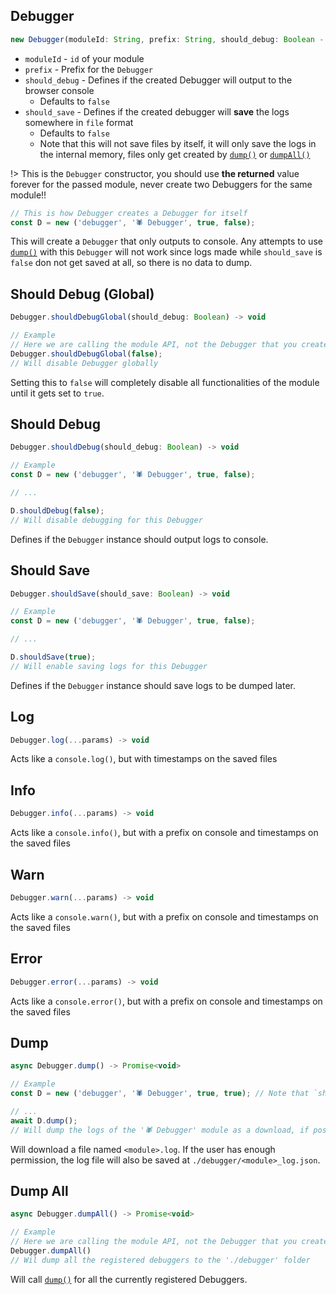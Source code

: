 ## Debugger
```js
new Debugger(moduleId: String, prefix: String, should_debug: Boolean - optional, should_save: Boolean - optional) -> Debugger
```
- `moduleId` - `id` of your module
- `prefix` - Prefix for the `Debugger`
- `should_debug` - Defines if the created Debugger will output to the browser console
  - Defaults to `false`
- `should_save` - Defines if the created debugger will **save** the logs somewhere in `file` format
  - Defaults to `false`
  - Note that this will not save files by itself, it will only save the logs in the internal memory, files only get created by [`dump()`](#dump) or [`dumpAll()`](#dump-all)

!> This is the `Debugger` constructor, you should use **the returned** value forever for the passed module, never create two Debuggers for the same module!!

```js
// This is how Debugger creates a Debugger for itself
const D = new ('debugger', '🕷️ Debugger', true, false);
```
This will create a `Debugger` that only outputs to console. Any attempts to use [`dump()`](#dump) with this `Debugger` will not work since logs made while `should_save` is `false` don not get saved at all, so there is no data to dump.

## Should Debug (Global)
```js
Debugger.shouldDebugGlobal(should_debug: Boolean) -> void
```
```js
// Example
// Here we are calling the module API, not the Debugger that you created
Debugger.shouldDebugGlobal(false);
// Will disable Debugger globally
```

Setting this to `false` will completely disable all functionalities of the module until it gets set to `true`.

## Should Debug
```js
Debugger.shouldDebug(should_debug: Boolean) -> void
```
```js
// Example
const D = new ('debugger', '🕷️ Debugger', true, false);

// ...

D.shouldDebug(false);
// Will disable debugging for this Debugger
```
Defines if the `Debugger` instance should output logs to console.

## Should Save
```js
Debugger.shouldSave(should_save: Boolean) -> void
```
```js
// Example
const D = new ('debugger', '🕷️ Debugger', true, false);

// ...

D.shouldSave(true);
// Will enable saving logs for this Debugger
```
Defines if the `Debugger` instance should save logs to be dumped later.

## Log
```js
Debugger.log(...params) -> void
```
Acts like a `console.log()`, but with timestamps on the saved files

## Info
```js
Debugger.info(...params) -> void
```
Acts like a `console.info()`, but with a prefix on console and timestamps on the saved files

## Warn
```js
Debugger.warn(...params) -> void
```
Acts like a `console.warn()`, but with a prefix on console and timestamps on the saved files

## Error
```js
Debugger.error(...params) -> void
```
Acts like a `console.error()`, but with a prefix on console and timestamps on the saved files

## Dump
```js
async Debugger.dump() -> Promise<void>
```
```js
// Example
const D = new ('debugger', '🕷️ Debugger', true, true); // Note that `should_save` is `true`

// ...
await D.dump();
// Will dump the logs of the '🕷️ Debugger' module as a download, if possible will save a file to `./debugger/debugger_log.json`
```
Will download a file named `<module>.log`. If the user has enough permission, the log file will also be saved at `./debugger/<module>_log.json`.

## Dump All
```js
async Debugger.dumpAll() -> Promise<void>
```
```js
// Example
// Here we are calling the module API, not the Debugger that you created
Debugger.dumpAll()
// Wil dump all the registered debuggers to the './debugger' folder
```
Will call [`dump()`](#dump) for all the currently registered Debuggers.
